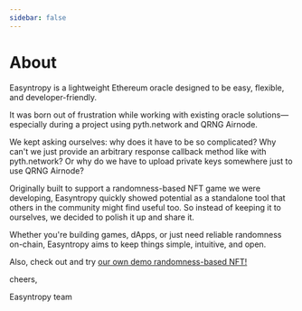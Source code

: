 ```yaml
---
sidebar: false
---
```


# About

Easyntropy is a lightweight Ethereum oracle designed to be easy, flexible, and developer-friendly.

It was born out of frustration while working with existing oracle solutions—especially during a project using pyth.network and QRNG Airnode.

We kept asking ourselves: why does it have to be so complicated? Why can't we just provide an arbitrary response callback method like with pyth.network? Or why do we have to upload private keys somewhere just to use QRNG Airnode?

Originally built to support a randomness-based NFT game we were developing, Easyntropy quickly showed potential as a standalone tool that others in the community might find useful too. So instead of keeping it to ourselves, we decided to polish it up and share it.

Whether you're building games, dApps, or just need reliable randomness on-chain, Easyntropy aims to keep things simple, intuitive, and open.

Also, check out and try [our own demo randomness-based NFT!](https://easyntropy.tech/easyntrophy/)

cheers,

Easyntropy team
